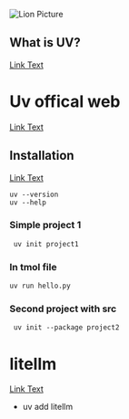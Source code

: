  ![Lion Picture](https://www.highreshdwallpapers.com/wp-content/uploads/2013/06/Majestic-Lion-Wallpaper.jpg)


## What is UV?
[Link Text](https://www.datacamp.com/tutorial/python-uv)
# Uv offical web
[Link Text](https://docs.astral.sh/uv/)

## Installation
[Link Text](https://docs.astral.sh/uv/getting-started/installation/)
 ```  
uv --version 
uv --help
```
### Simple project 1
```
 uv init project1
```
 ### In tmol file
 ```
 uv run hello.py
```
### Second project with src
```
 uv init --package project2
```
# litellm

[Link Text](https://docs.litellm.ai/docs/providers/gemini)
 * uv add litellm
 
